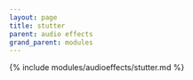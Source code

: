 ```yaml
---
layout: page
title: stutter
parent: audio effects
grand_parent: modules
---
```


{% include modules/audioeffects/stutter.md %}
